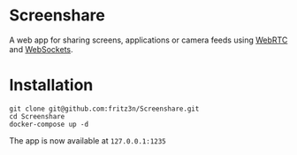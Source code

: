 # Screenshare

A web app for sharing screens, applications or camera feeds using [WebRTC](https://developer.mozilla.org/en-US/docs/Web/API/WebRTC_API) and [WebSockets](https://developer.mozilla.org/de/docs/Web/API/WebSocket).

# Installation
```
git clone git@github.com:fritz3n/Screenshare.git
cd Screenshare
docker-compose up -d
```
The app is now available at `127.0.0.1:1235`
